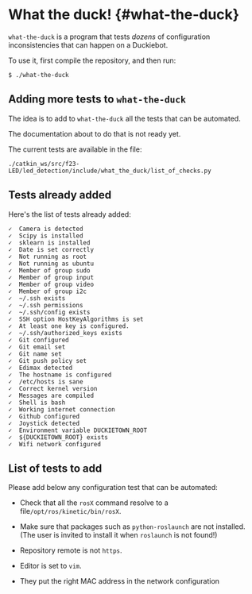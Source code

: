 # What the duck! {#what-the-duck}

`what-the-duck` is a program that tests *dozens* of configuration
inconsistencies that can happen on a Duckiebot.

To use it, first compile the repository, and then run:

    $ ./what-the-duck

## Adding more tests to `what-the-duck`

The idea is to add to `what-the-duck` all the tests that can be automated.

The documentation about to do that is not ready yet.

The current tests are available in the file:

    ./catkin_ws/src/f23-LED/led_detection/include/what_the_duck/list_of_checks.py



## Tests already added

Here's the list of tests already added:

    ✓  Camera is detected
    ✓  Scipy is installed
    ✓  sklearn is installed
    ✓  Date is set correctly
    ✓  Not running as root
    ✓  Not running as ubuntu
    ✓  Member of group sudo
    ✓  Member of group input
    ✓  Member of group video
    ✓  Member of group i2c
    ✓  ~/.ssh exists
    ✓  ~/.ssh permissions
    ✓  ~/.ssh/config exists
    ✓  SSH option HostKeyAlgorithms is set
    ✓  At least one key is configured.
    ✓  ~/.ssh/authorized_keys exists
    ✓  Git configured
    ✓  Git email set
    ✓  Git name set
    ✓  Git push policy set
    ✓  Edimax detected
    ✓  The hostname is configured
    ✓  /etc/hosts is sane
    ✓  Correct kernel version
    ✓  Messages are compiled
    ✓  Shell is bash
    ✓  Working internet connection
    ✓  Github configured
    ✓  Joystick detected
    ✓  Environment variable DUCKIETOWN_ROOT
    ✓  ${DUCKIETOWN_ROOT} exists
    ✓  Wifi network configured

## List of tests to add

Please add below any configuration test that can be automated:


* Check that all the `rosX` command
  resolve to a file`/opt/ros/kinetic/bin/rosX`.

* Make sure that packages such as `python-roslaunch`
  are not installed. (The user is invited to install it when `roslaunch` is not found!)

* Repository remote is not `https`.

* Editor is set to `vim`.

* They put the right MAC address in the network configuration
